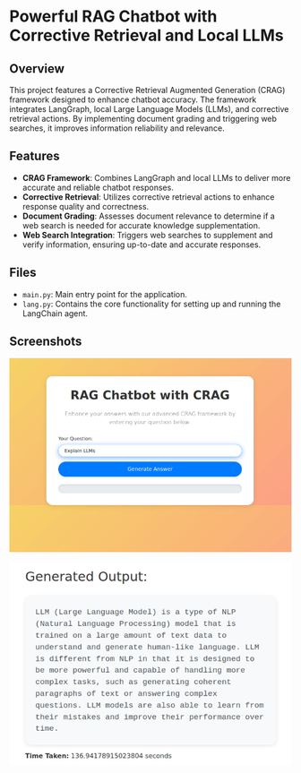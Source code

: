 # Powerful RAG Chatbot with Corrective Retrieval and Local LLMs

## Overview

This project features a Corrective Retrieval Augmented Generation (CRAG) framework designed to enhance chatbot accuracy. The framework integrates LangGraph, local Large Language Models (LLMs), and corrective retrieval actions. By implementing document grading and triggering web searches, it improves information reliability and relevance.

## Features

- **CRAG Framework**: Combines LangGraph and local LLMs to deliver more accurate and reliable chatbot responses.
- **Corrective Retrieval**: Utilizes corrective retrieval actions to enhance response quality and correctness.
- **Document Grading**: Assesses document relevance to determine if a web search is needed for accurate knowledge supplementation.
- **Web Search Integration**: Triggers web searches to supplement and verify information, ensuring up-to-date and accurate responses.


## Files

- `main.py`: Main entry point for the application.
- `lang.py`: Contains the core functionality for setting up and running the LangChain agent.

## Screenshots

![Screenshot 2024-09-08 021300](images/Screenshot%202024-09-08%20021300.png)

![Screenshot 2024-09-08 010053](images/Screenshot%202024-09-08%20010053.png)


